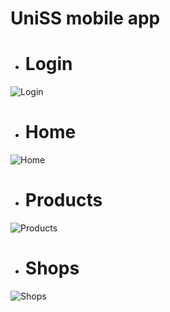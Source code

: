# UniSS mobile app

* # Login
![Login](./screenshots/photo_2022-03-27_19-47-17.jpg)
* # Home
![Home](./screenshots/photo_2022-03-27_19-47-13.jpg)
* # Products
![Products](./screenshots/photo_2022-03-27_19-47-15.jpg)
* # Shops
![Shops](./screenshots/photo_2022-03-27_19-47-19.jpg)
